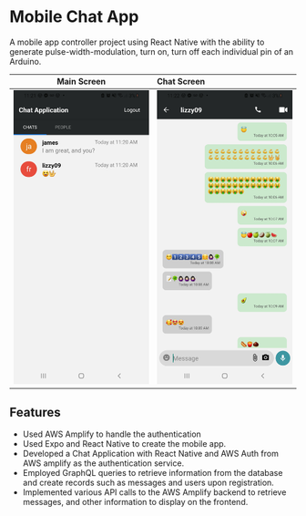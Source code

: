 # Mobile Chat App
 
 
 
 A mobile app controller project using React Native with the ability to generate pulse-width-modulation, turn on, turn off each individual pin of an Arduino.

Main Screen          | Chat Screen
:-------------------------:|:-------------------------
<img src="images/img1.jpg" width="300"/>  | <img src="images/img2.jpg" width="300"/>


## Features

- Used AWS Amplify to handle the authentication
- Used Expo and React Native to create the mobile app.
-	Developed a Chat Application with React Native and AWS Auth from AWS amplify as the authentication service.
-	Employed GraphQL queries to retrieve information from the database and create records such as messages and users upon registration.
-	Implemented various API calls to the AWS Amplify backend to retrieve messages, and other information to display on the frontend.

